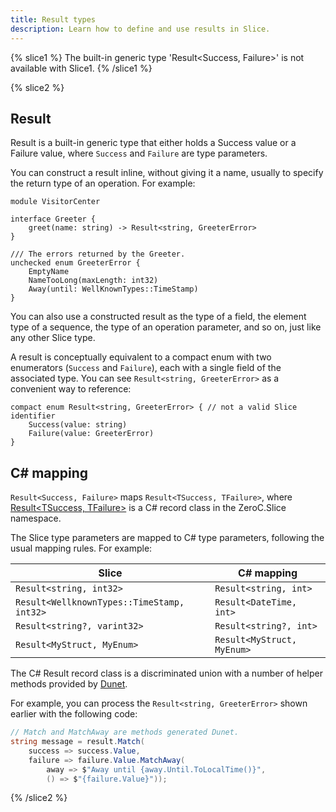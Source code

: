 ```yaml
---
title: Result types
description: Learn how to define and use results in Slice.
---
```


{% slice1 %}
The built-in generic type 'Result<Success, Failure>' is not available with Slice1.
{% /slice1 %}

{% slice2 %}

## Result

Result is a built-in generic type that either holds a Success value or a Failure value, where `Success` and `Failure`
are type parameters.

You can construct a result inline, without giving it a name, usually to specify the return type of an operation. For
example:

```slice
module VisitorCenter

interface Greeter {
    greet(name: string) -> Result<string, GreeterError>
}

/// The errors returned by the Greeter.
unchecked enum GreeterError {
    EmptyName
    NameTooLong(maxLength: int32)
    Away(until: WellKnownTypes::TimeStamp)
}
```

You can also use a constructed result as the type of a field, the element type of a sequence, the type of an operation
parameter, and so on, just like any other Slice type.

A result is conceptually equivalent to a compact enum with two enumerators (`Success` and `Failure`), each with a single
field of the associated type. You can see `Result<string, GreeterError>` as a convenient way to reference:

```slice
compact enum Result<string, GreeterError> { // not a valid Slice identifier
    Success(value: string)
    Failure(value: GreeterError)
}
```

## C# mapping

`Result<Success, Failure>` maps `Result<TSuccess, TFailure>`, where [Result<TSuccess, TFailure>] is a C# record class in
the ZeroC.Slice namespace.

The Slice type parameters are mapped to C# type parameters, following the usual mapping rules. For example:

| Slice                                      | C# mapping                          |
|--------------------------------------------|-------------------------------------|
| `Result<string, int32>`                    | `Result<string, int>`               |
| `Result<WellknownTypes::TimeStamp, int32>` | `Result<DateTime, int>`             |
| `Result<string?, varint32>`                | `Result<string?, int>`              |
| `Result<MyStruct, MyEnum>`                 | `Result<MyStruct, MyEnum>`          |

The C# Result record class is a discriminated union with a number of helper methods provided by [Dunet].

For example, you can process the `Result<string, GreeterError>` shown earlier with the following code:

```csharp
// Match and MatchAway are methods generated Dunet.
string message = result.Match(
    success => success.Value,
    failure => failure.Value.MatchAway(
        away => $"Away until {away.Until.ToLocalTime()}",
        () => $"{failure.Value}"));
```

{% /slice2 %}

[Dunet]: https://github.com/domn1995/dunet
[Result<TSuccess, TFailure>]: csharp:ZeroC.Slice.Result
